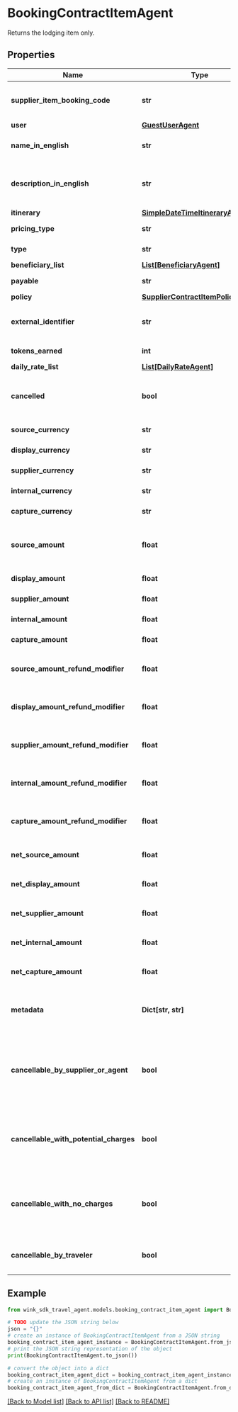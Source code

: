 # BookingContractItemAgent

Returns the lodging item only.

## Properties

Name | Type | Description | Notes
------------ | ------------- | ------------- | -------------
**supplier_item_booking_code** | **str** | Booking code identifying the supplier line item. | 
**user** | [**GuestUserAgent**](GuestUserAgent.md) |  | 
**name_in_english** | **str** | Name of item in English included in booking. | 
**description_in_english** | **str** | Short description in English of item included in booking. | 
**itinerary** | [**SimpleDateTimeItineraryAgent**](SimpleDateTimeItineraryAgent.md) |  | 
**pricing_type** | **str** | How to calculate the total amount. | 
**type** | **str** | Type of item this is. | 
**beneficiary_list** | [**List[BeneficiaryAgent]**](BeneficiaryAgent.md) |  | 
**payable** | **str** | When to charge for this item. | 
**policy** | [**SupplierContractItemPolicyAgent**](SupplierContractItemPolicyAgent.md) |  | [optional] 
**external_identifier** | **str** | Optional externalIdentifier to remote inventory. | [optional] 
**tokens_earned** | **int** | Tokens minted for this item | [optional] 
**daily_rate_list** | [**List[DailyRateAgent]**](DailyRateAgent.md) |  | [optional] 
**cancelled** | **bool** | Optional geoname externalIdentifier to remote inventory. | [optional] 
**source_currency** | **str** | The source currency | 
**display_currency** | **str** | The display currency | 
**supplier_currency** | **str** | The supplier currency | 
**internal_currency** | **str** | The internal currency | 
**capture_currency** | **str** | The capture currency | 
**source_amount** | **float** | The total initial price as quoted in the original TripPay contract. | 
**display_amount** | **float** | The total display price. | 
**supplier_amount** | **float** | The total supplier price. | 
**internal_amount** | **float** | The total internal price. | 
**capture_amount** | **float** | The total capture price. | 
**source_amount_refund_modifier** | **float** | The source amount still due after a partial refund occurs. | [optional] 
**display_amount_refund_modifier** | **float** | The display amount still due after a partial refund occurs. | [optional] 
**supplier_amount_refund_modifier** | **float** | The supplier amount still due after a partial refund occurs. | [optional] 
**internal_amount_refund_modifier** | **float** | The internal amount still due after a partial refund occurs. | [optional] 
**capture_amount_refund_modifier** | **float** | The capture amount still due after a partial refund occurs. | [optional] 
**net_source_amount** | **float** | Source amount minus source modifier. | 
**net_display_amount** | **float** | Display amount minus display modifier. | 
**net_supplier_amount** | **float** | Supplier amount minus supplier modifier. | 
**net_internal_amount** | **float** | Internal amount minus internal modifier. | 
**net_capture_amount** | **float** | Capture amount minus capture modifier. | 
**metadata** | **Dict[str, str]** | Place to add more data related to the booking contract item. | [optional] 
**cancellable_by_supplier_or_agent** | **bool** | Whether the booking can still be cancelled by the supplier. A supplier cancellation overrides the refundable | [optional] 
**cancellable_with_potential_charges** | **bool** | Whether the booking can still be cancelled and whether cancellation charges might still occur. | [optional] 
**cancellable_with_no_charges** | **bool** | Whether the booking can still be cancelled and whether cancellation charges might still occur. | [optional] 
**cancellable_by_traveler** | **bool** | Whether the booking can still be cancelled by the traveller. | [optional] 

## Example

```python
from wink_sdk_travel_agent.models.booking_contract_item_agent import BookingContractItemAgent

# TODO update the JSON string below
json = "{}"
# create an instance of BookingContractItemAgent from a JSON string
booking_contract_item_agent_instance = BookingContractItemAgent.from_json(json)
# print the JSON string representation of the object
print(BookingContractItemAgent.to_json())

# convert the object into a dict
booking_contract_item_agent_dict = booking_contract_item_agent_instance.to_dict()
# create an instance of BookingContractItemAgent from a dict
booking_contract_item_agent_from_dict = BookingContractItemAgent.from_dict(booking_contract_item_agent_dict)
```
[[Back to Model list]](../README.md#documentation-for-models) [[Back to API list]](../README.md#documentation-for-api-endpoints) [[Back to README]](../README.md)


